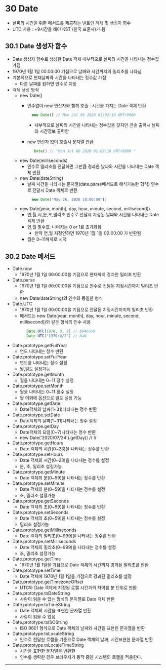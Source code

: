 # 30 Date

* 날짜와 시간을 위한 메서드를 제공하는 빌트인 객체 및 생성자 함수
* UTC 사용 : +9시간을 해야 KST (한국 표준시)가 됨 

## 30.1 Date 생성자 함수
* Date 생성자 함수로 생성한 Date 객체 내부적으로 날짜와 시간을 나타내는 정수값 가짐
* 1970년 1월 1일 00:00:00 기점으로 날짜와 시간까지의 밀리초를 나타냄
* 기본적으로 현재날짜와 시간을 나타내는 정수값 가짐
  * 다른 날짜를 원하면 인수로 지정
* 객체 생성 방식
  * new Date()
    * 인수없이 new 연산자와 함꼐 호출 : 시간을 가지는 Date 객체 반환
      ```javascript
        new Date() // Mon Jul 06 2020 01:03:18 GMT+9000 
      ```
      * 내부적으로 날짜와 시간을 나타내는 정수값을 갖지만 콘솔 출력시 날짜와 시간정보 출력함
        
    * new 연산자 없이 호출시 문자열 반환
      ```javascript
         Date() // "Mon Jul 06 2020 01:03:18 GMT+9000 "
       ```
  * new Date(milliseconds)
    * 인수로 밀리초를 전달하면 그만큼 경과한 날짜와 시간을 나타내는 Date 객체 반환
  * new Date(dateString)
    * 날짜 시간을 나타내는 문자열(date.parse메서드로 해석가능한 형식) 인수로 전달시 Date 객체로 반환
        ```javascript
          new Date("May 26, 2020 10:00:00");
       ```
  * new Date(year, month[, day, hour, minute, second, millisecond])
    * 연,월,시,분,초,밀리초 인수로 전달시 지정된 날짜와 시간을 나타내는 Date 객체 반환
    * 연,월 필수값. 나머지는 0 or 1로 초기화됨
      * 만약 연,월 지정안하면 1970년 1월 1일 00:00:00 가 반환됨
    * 월은 0~11까지로 시작

## 30.2 Date 메서드
* Date.now
  * 1970년 1월 1일 00:00:00을 기점으로 현재까지 경과한 밀리초 반환
* Date.parse
  * 1970년 1월 1일 00:00:00을 기점으로 인수로 전달된 지정시간까지 밀리초 반환
  * new Date(dateString)의 인수와 동일한 형식
* Date.UTC
  * 1970년 1월 1일 00:00:00을 기점으로 전달된 지정시간까지의 밀리초 반환
  * 메서드는 new Date(year, month[, day, hour, minute, second, millisecond])와 같은 형식의 인수 사용
     ```javascript
        Date.UTC(1970, 0, 2) // 8640000
        Date.UTC("1970/0/2") // NaN
    ```
* Date.prototype.getFullYear
  * 연도 나타내는 정수 반환
* Date.prototype.setFullYear
  * 연도를 나타내는 정수 설정
  * 월,일도 설정가능
* Date.prototype.getMonth
  * 월을 나타내는 0~11 정수 설정
* Date.prototype.setMonth
  * 월을 나타내는 0~11 정수 설정
  * 월 이외에 옵션으로 일도 설정 가능
* Date.prototype.getDate
  * Date객체의 날짜(1~31)나타내는 정수 반환
* Date.prototype.setDate
  * Date객체의 날짜(1~31)나타내는 정수 설정
* Date.prototype.getDay
    * Date객체의 요일(0~7)나타내는 정수 반환
    * new Date('2020/07/24').getDay() // 5
* Date.prototype.getHours
    * Date 객체의 시간(0~23)을 나타내는 정수를 반환
* Date.prototype.setHours
    * Date 객체의 시간(0~23)을 나타내는 정수를 설정
    * 분, 초, 밀리초 설정가능
* Date.prototype.getMinute
    * Date 객체의 분(0~59)을 나타내는 정수를 반환
* Date.prototype.setMinute
    * Date 객체의 분(0~59)을 나타내는 정수를 설정
    * 초, 밀리초 설정가능
* Date.prototype.getSeconds
    * Date 객체의 초(0~59)을 나타내는 정수를 반환
* Date.prototype.setSeconds
    * Date 객체의 초(0~59)을 나타내는 정수를 설정
    * 밀리초 설정가능
* Date.prototype.getMilliseconds
    * Date 객체의 밀리초(0~999)을 나타내는 정수를 반환
* Date.prototype.setMilliseconds
    * Date 객체의 밀리초(0~999)을 나타내는 정수를 설정
    * 초, 밀리초 설정가능
* Date.prototype.getTime
    * 1970년 1월 1일을 기점으로 Date 객체의 시간까지 경과된 밀리초를 반환
* Date.prototype.setTime
    * Date 객체에 1970년 1월 1일을 기점으로 경과된 밀리초를 설정
* Date.prototype.getTimezoneOffset
  * UTC와 Date 객체에 지정된 로캘 시간과의 차이를 분 단위로 반환
* Date.prototype.toDateString 
  * 사람이 읽을 수 있는 형식의 문자열로 Date 객체 반환
* Date.prototype.toTimeString
  * Date 객체의 시간을 표현한 문자열 반환
  * 사람이 읽을 수 있음 
* Date.prototype.toISOString
  * ISO 8601 형식으로 Date 객체의 날짜와 시간을 표현한 문자열을 반환
* Date.prototype.toLocaleString 
  * 인수로 전달한 로캘을 기준으로 Date 객체의 날짜, 시간표현한 문자열 반환
* Date.prototype.toLocaleTimeString
  * 시간을 표현한 문자열을 반환한
  * 인수를 생략한 경우 브라우저가 동작 중인 시스템의 로캘을 적용한다.


---
